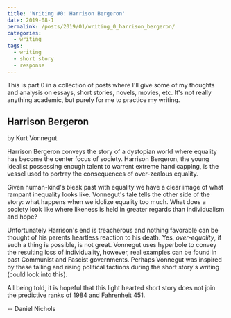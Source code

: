 ```yaml
---
title: 'Writing #0: Harrison Bergeron'
date: 2019-08-1
permalink: /posts/2019/01/writing_0_harrison_bergeron/
categories:
  - writing
tags:
  - writing
  - short story
  - response
---
```


This is part 0 in a collection of posts where I'll give some of my thoughts and analysis on essays, short stories, novels, movies, etc. It's not really anything academic, but purely for me to practice my writing.

Harrison Bergeron
----------------
by Kurt Vonnegut


Harrison Bergeron conveys the story of a dystopian world where equality has become the center focus of society. Harrison Bergeron, the young idealist possessing enough talent to warrent extreme handicapping, is the vessel used to portray the consequences of over-zealous equality.

Given human-kind's bleak past with equality we have a clear image of what rampant inequality looks like. Vonnegut's tale tells the other side of the story: what happens when we idolize equality too much. What does a society look like where likeness is held in greater regards than individualism and hope?

Unfortunately Harrison's end is treacherous and nothing favorable can be thought of his parents heartless reaction to his death. Yes, _over-equality_, if such a thing is possible, is not great. Vonnegut uses hyperbole to convey the resulting loss of individuality, however, real examples can be found in past Communist and Fascist governments. Perhaps Vonnegut was inspired by these falling and rising political factions during the short story's writing (could look into this).

All being told, it is hopeful that this light hearted short story does not join the predictive ranks of 1984 and Fahrenheit 451.

-- Daniel Nichols
